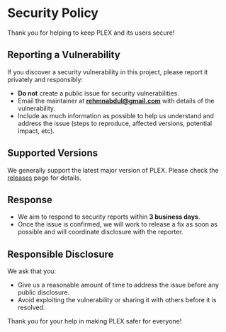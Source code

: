 # Security Policy

Thank you for helping to keep PLEX and its users secure!

## Reporting a Vulnerability

If you discover a security vulnerability in this project, please report it privately and responsibly:

- **Do not** create a public issue for security vulnerabilities.
- Email the maintainer at **rehmnabdul@gmail.com** with details of the vulnerability.
- Include as much information as possible to help us understand and address the issue (steps to reproduce, affected versions, potential impact, etc).

## Supported Versions

We generally support the latest major version of PLEX. Please check the [releases](https://github.com/rehmnabdul/plex/releases) page for details.

## Response

- We aim to respond to security reports within **3 business days**.
- Once the issue is confirmed, we will work to release a fix as soon as possible and will coordinate disclosure with the reporter.

## Responsible Disclosure

We ask that you:
- Give us a reasonable amount of time to address the issue before any public disclosure.
- Avoid exploiting the vulnerability or sharing it with others before it is resolved.

Thank you for your help in making PLEX safer for everyone! 